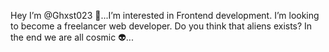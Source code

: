 Hey I’m @Ghxst023 👻...I’m interested in Frontend development. I’m looking to become a freelancer web developer. Do you think that aliens exists?
In the end we are all cosmic 👽...

